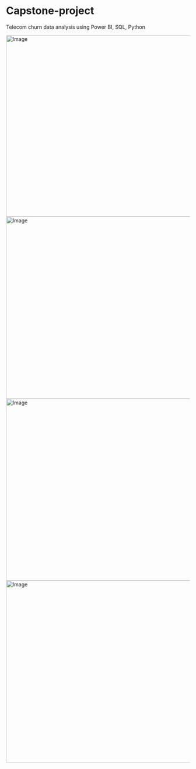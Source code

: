 # Capstone-project
Telecom churn data analysis using Power BI, SQL, Python

<img width="878" height="496" alt="Image" src="https://github.com/user-attachments/assets/2825a0db-c63c-44db-94f8-99bfbe1d952c" />
<img width="871" height="498" alt="Image" src="https://github.com/user-attachments/assets/5c94839c-c379-46d5-920f-50c9967cd19e" />
<img width="914" height="497" alt="Image" src="https://github.com/user-attachments/assets/92c48526-2af5-4d47-8038-1d00109ec065" />
<img width="873" height="498" alt="Image" src="https://github.com/user-attachments/assets/5b319400-f867-4205-b5fd-333ef0c66fb1" />

